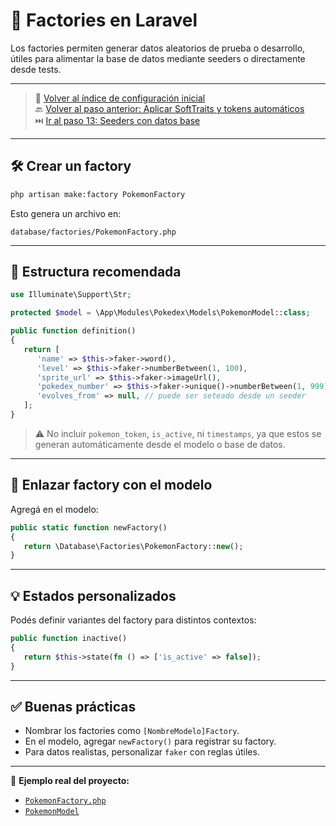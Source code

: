 # 🧪 Factories en Laravel

Los factories permiten generar datos aleatorios de prueba o desarrollo, útiles para alimentar la base de datos mediante seeders o directamente desde tests.

---

> 🔗 [Volver al índice de configuración inicial](./index.md)  
> 🔙 [Volver al paso anterior: Aplicar SoftTraits y tokens automáticos](./traits-and-tokens.md)  
> ⏭️ [Ir al paso 13: Seeders con datos base](./seeders.md)

---

## 🛠️ Crear un factory

   ```bash
   php artisan make:factory PokemonFactory
   ```

Esto genera un archivo en:

   ```
   database/factories/PokemonFactory.php
   ```

---

## 🔧 Estructura recomendada

   ```php
   use Illuminate\Support\Str;

   protected $model = \App\Modules\Pokedex\Models\PokemonModel::class;

   public function definition()
   {
      return [
         'name' => $this->faker->word(),
         'level' => $this->faker->numberBetween(1, 100),
         'sprite_url' => $this->faker->imageUrl(),
         'pokedex_number' => $this->faker->unique()->numberBetween(1, 999),
         'evolves_from' => null, // puede ser seteado desde un seeder
      ];
   }
   ```

> ⚠️ No incluir `pokemon_token`, `is_active`, ni `timestamps`, ya que estos se generan automáticamente desde el modelo o base de datos.

---

## 🔗 Enlazar factory con el modelo

Agregá en el modelo:

   ```php
   public static function newFactory()
   {
      return \Database\Factories\PokemonFactory::new();
   }
   ```

---

## 💡 Estados personalizados

Podés definir variantes del factory para distintos contextos:

   ```php
   public function inactive()
   {
      return $this->state(fn () => ['is_active' => false]);
   }
   ```

---

## ✅ Buenas prácticas

- Nombrar los factories como `[NombreModelo]Factory`.
- En el modelo, agregar `newFactory()` para registrar su factory.
- Para datos realistas, personalizar `faker` con reglas útiles.

---

🔎 **Ejemplo real del proyecto:**  
- [`PokemonFactory.php`](./examples/databases/factories/PokemonFactory.php)
- [`PokemonModel`](./examples/app/Modules/Pokedex/Models/PokemonModel.php)